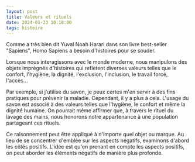 ```yaml
---
layout: post
title: Valeurs et rituels
date: 2024-01-23 10:18:00
tags: histoire
---
```


Comme a très bien dit Yuval Noah Harari dans son livre best-seller "Sapiens", Homo Sapiens a besoin d'histoires pour se souder.

Lorsque nous interagissons avec le monde moderne, nous manipulons des objets imprégnés d'histoires qui reflètent diverses valeurs telles que le confort, l'hygiène, la dignité, l'exclusion, l'inclusion, le travail forcé, l'accès...

Par exemple, si j'utilise du savon, je peux certes m'en servir à des fins pratiques pour prévenir la maladie. Cependant, il y a plus à cela. L'usage du savon est associé à des valeurs telles que l'hygiène, le confort et même la dignité humaine. On pourrait même affirmer que, à travers le rituel du lavage des mains, nous honorons notre appartenance à une population partageant ces rituels.

Ce raisonnement peut être appliqué à n'importe quel objet ou marque. Au lieu de se concentrer d'emblée sur les aspects négatifs, examinons d'abord les côtés positifs. L'idée est qu'en prenant en compte les aspects positifs, on peut aborder les éléments négatifs de manière plus profonde.
